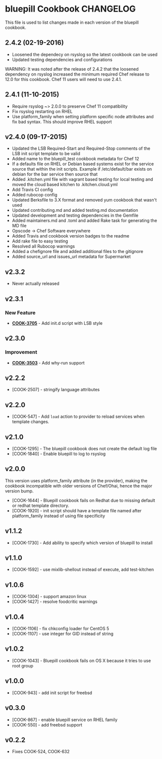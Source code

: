 # bluepill Cookbook CHANGELOG
This file is used to list changes made in each version of the bluepill cookbook.

## 2.4.2 (02-19-2016)
- Loosened the dependecy on rsyslog so the latest cookbook can be used
- Updated testing dependencies and configurations

WARNING: It was noted after the release of 2.4.2 that the loosened dependency on rsyslog increased the minimum required Chef release to 12.0 for this cookbook. Chef 11 users will need to use 2.4.1.

## 2.4.1 (11-10-2015)
- Require rsyslog ~> 2.0.0 to preserve Chef 11 compatibility
- Fix rsyslog restarting on RHEL
- Use platform_family when setting platform specific node attributes and fix bad syntax. This should improve RHEL support

## v2.4.0 (09-17-2015)
- Updated the LSB Required-Start and Required-Stop comments of the LSB init script template to be valid
- Added name to the bluepill_test cookbook metadata for Chef 12
- If a defaults file on RHEL or Debian based systems exist for the service source that within the init scripts.  Example if /etc/default/bar exists on debian for the bar service then source that
- Added .kitchen.yml file with vagrant based testing for local testing and moved the cloud based kitchen to .kitchen.cloud.yml
- Add Travis CI config
- Added rubocop config
- Updated Berksfile to 3.X format and removed yum cookbook that wasn't used
- Updated contributing.md and added testing.md documentation
- Updated development and testing dependencies in the Gemfile
- Added maintainers.md and .toml and added Rake task for generating the MD file
- Opscode -> Chef Software everywhere
- Added Travis and cookbook version badges to the readme
- Add rake file to easy testing
- Resolved all Rubocop warnings
- Added a chefignore file and added additional files to the gitignore
- Added source_url and issues_url metadata for Supermarket

## v2.3.2
- Never actually released

## v2.3.1
### New Feature
- **[COOK-3705](https://tickets.chef.io/browse/COOK-3705)** - Add init.d script with LSB style

## v2.3.0
### Improvement
- **[COOK-3503](https://tickets.chef.io/browse/COOK-3503)** - Add why-run support

## v2.2.2
- [COOK-2507] - stringify language attributes

## v2.2.0
- [COOK-547] - Add `load` action to provider to reload services when template changes.

## v2.1.0
- [COOK-1295] - The bluepill cookbook does not create the default log file
- [COOK-1840] - Enable bluepill to log to rsyslog

## v2.0.0
This version uses platform_family attribute (in the provider), making the cookbook incompatible with older versions of Chef/Ohai, hence the major version bump.
- [COOK-1644] - Bluepill cookbook fails on Redhat due to missing default or redhat template directory.
- [COOK-1920] - init script should have a template file named after platform_family instead of using file specificity

## v1.1.2
- [COOK-1730] - Add ability to specify which version of bluepill to install

## v1.1.0
- [COOK-1592] - use mixlib-shellout instead of execute, add test-kitchen

## v1.0.6
- [COOK-1304] - support amazon linux
- [COOK-1427] - resolve foodcritic warnings

## v1.0.4
- [COOK-1106] - fix chkconfig loader for CentOS 5
- [COOK-1107] - use integer for GID instead of string

## v1.0.2
- [COOK-1043] - Bluepill cookbook fails on OS X because it tries to use root group

## v1.0.0
- [COOK-943] - add init script for freebsd

## v0.3.0
- [COOK-867] - enable bluepill service on RHEL family
- [COOK-550] - add freebsd support

## v0.2.2
- Fixes COOK-524, COOK-632
